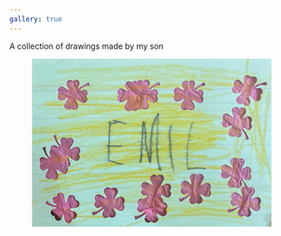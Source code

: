 ```yaml
---
gallery: true
---
```


A collection of drawings made by my son
<figure>
<img src="/img/emil-drawing/IMG_1232.jpg" alt="A name plate with the pencil-written name 'Emil'">
</figure>
